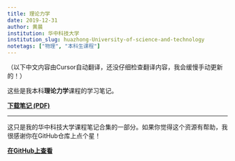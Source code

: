 ```yaml
---
title: 理论力学
date: 2019-12-31
author: 黄晨
institution: 华中科技大学
institution_slug: huazhong-University-of-science-and-technology
notetags: ["物理", "本科生课程"]
---
```


（以下中文内容由Cursor自动翻译，还没仔细检查翻译内容，我会缓慢手动更新的！）

这些是我本科**理论力学**课程的学习笔记。

[**下载笔记 (PDF)**](/notes/theoretical-mechanics/pdf/classical-mechanics.pdf)

---

这只是我的华中科技大学课程笔记合集的一部分。如果你觉得这个资源有帮助，我很感谢你在GitHub仓库上点个星！

[**在GitHub上查看**](https://github.com/chenx820/HUST-course-notes)
